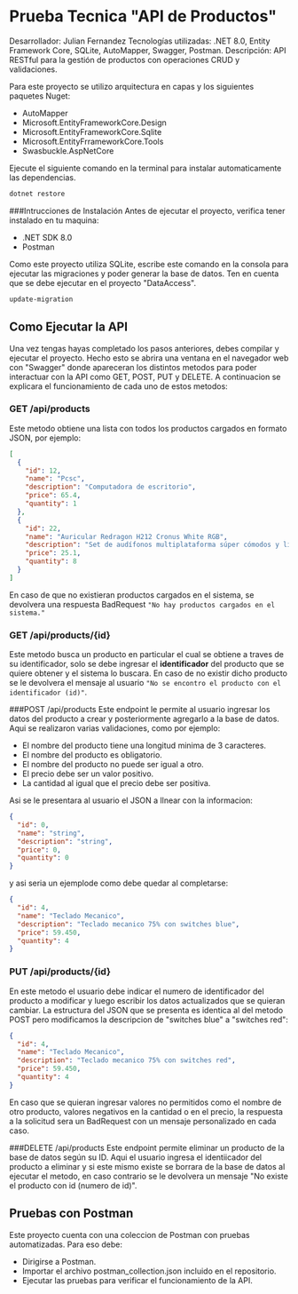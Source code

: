 # Prueba Tecnica "API de Productos"
Desarrollador: Julian Fernandez
Tecnologías utilizadas: .NET 8.0, Entity Framework Core, SQLite, AutoMapper, Swagger, Postman.
Descripción: API RESTful para la gestión de productos con operaciones CRUD y validaciones. 

Para este proyecto se utilizo arquitectura en capas y los siguientes paquetes Nuget:
- AutoMapper
- Microsoft.EntityFrameworkCore.Design
- Microsoft.EntityFrameworkCore.Sqlite
- Microsoft.EntityFrrameworkCore.Tools
- Swasbuckle.AspNetCore

Ejecute el siguiente comando en la terminal para instalar automaticamente las dependencias.
```html
dotnet restore
```

###Intrucciones de Instalación
Antes de ejecutar el proyecto, verifica tener instalado en tu maquina:
- .NET SDK 8.0
- Postman

Como este proyecto utiliza SQLite, escribe este comando en la consola para ejecutar las migraciones y poder generar la base de datos. Ten en cuenta que se debe ejecutar en el proyecto "DataAccess".
```html
update-migration
```

## Como Ejecutar la API

Una vez tengas hayas completado los pasos anteriores, debes compilar y ejecutar el proyecto.
Hecho esto se abrira una ventana en el navegador web con "Swagger" donde apareceran los distintos metodos para poder interactuar con la API como GET, POST, PUT y DELETE. A continuacion se explicara el funcionamiento de cada uno de estos metodos:

### GET /api/products
Este metodo obtiene una lista con todos los productos cargados en formato JSON, por ejemplo:
```json
[
  {
    "id": 12,
    "name": "Pcsc",
    "description": "Computadora de escritorio",
    "price": 65.4,
    "quantity": 1
  },
  {
    "id": 22,
    "name": "Auricular Redragon H212 Cronus White RGB",
    "description": "Set de audífonos multiplataforma súper cómodos y livianos, con una calidad de sonido capaz de crear una atmósfera plenamente inmersiva.",
    "price": 25.1,
    "quantity": 8
  }
]
```
En caso de que no existieran productos cargados en el sistema, se devolvera una respuesta BadRequest `"No hay productos cargados en el sistema."`

### GET /api/products/{id}
Este metodo busca un producto en particular el cual se obtiene a traves de su identificador, solo se debe ingresar el **identificador** del producto que se quiere obtener y el sistema lo buscara. En caso de no existir dicho producto se le devolvera el mensaje al usuario `"No se encontro el producto con el identificador (id)"`.

###POST /api/products
Este endpoint le permite al usuario ingresar los datos del producto a crear y posteriormente agregarlo a la base de datos. Aqui se realizaron varias validaciones, como por ejemplo:
- El nombre del producto tiene una longitud minima de 3 caracteres.
- El nombre del producto es obligatorio.
- El nombre del producto no puede ser igual a otro.
- El precio debe ser un valor positivo.
- La cantidad al igual que el precio debe ser positiva.

Asi se le presentara al usuario el JSON a llnear con la informacion:
```json
{
  "id": 0,
  "name": "string",
  "description": "string",
  "price": 0,
  "quantity": 0
}
```
y asi seria un ejemplode como debe quedar al completarse:

```json
{
  "id": 4,
  "name": "Teclado Mecanico",
  "description": "Teclado mecanico 75% con switches blue",
  "price": 59.450,
  "quantity": 4
}
```

### PUT /api/products/{id}
En este metodo el usuario debe indicar el numero de identificador del producto a modificar y luego escribir los datos actualizados que se quieran cambiar.
La estructura del JSON que se presenta es identica al del metodo POST pero modificamos la descripcion de "switches blue" a "switches red":

```json
{
  "id": 4,
  "name": "Teclado Mecanico",
  "description": "Teclado mecanico 75% con switches red",
  "price": 59.450,
  "quantity": 4
}
```
En caso que se quieran ingresar valores no permitidos como el nombre de otro producto, valores negativos en la cantidad o en el precio, la respuesta a la solicitud sera un BadRequest con un mensaje personalizado en cada caso.

###DELETE /api/products
Este endpoint permite eliminar un producto de la base de datos según su ID. Aqui el usuario ingresa el identiicador del producto a eliminar y si este mismo existe se borrara de la base de datos al ejecutar el metodo, en caso contrario se le devolvera un mensaje "No existe el producto con id (numero de id)".

## Pruebas con Postman
Este proyecto cuenta con una coleccion de Postman con pruebas automatizadas. Para eso debe:
- Dirigirse a Postman.
- Importar el archivo postman_collection.json incluido en el repositorio.
- Ejecutar las pruebas para verificar el funcionamiento de la API.

